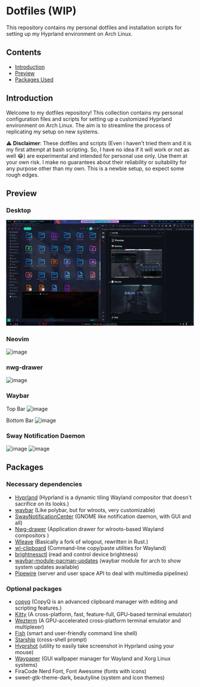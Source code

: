 # Dotfiles (WIP)

This repository contains my personal dotfiles and installation scripts for setting up my Hyprland environment on Arch Linux.

## Contents

- [Introduction](#introduction)
- [Preview](#preview)
- [Packages Used](#packages)

## Introduction

Welcome to my dotfiles repository! This collection contains my personal configuration files and scripts for setting up a customized Hyprland environment on Arch Linux. The aim is to streamline the process of replicating my setup on new systems.

⚠️ **Disclaimer**: These dotfiles and scripts (Even i haven't tried them and it is my first attempt at bash scripting. So, I have no idea if it will work or not as well 😂) are experimental and intended for personal use only. Use them at your own risk. I make no guarantees about their reliability or suitability for any purpose other than my own. This is a newbie setup, so expect some rough edges.

## Preview

### Desktop

![image](https://github.com/EviLuci/dotfiles/blob/main/screenshots/desktop.png)

### Neovim

![image](https://github.com/EviLuci/dotfiles/blob/main/screenshots/nvim.png)

### nwg-drawer

![image](https://github.com/EviLuci/dotfiles/blob/main/screenshots/nwg-drawer.png)

### Waybar

Top Bar
![image](https://github.com/EviLuci/dotfiles/blob/main/screenshots/top-bar.png)

Bottom Bar
![image](https://github.com/EviLuci/dotfiles/blob/main/screenshots/bottom-bar.png)

### Sway Notification Daemon

![image](https://github.com/EviLuci/dotfiles/blob/main/screenshots/swaync.png) ![image](https://github.com/EviLuci/dotfiles/blob/main/screenshots/swaync_menu.png)

## Packages

### Necessary dependencies

- [Hyprland](https://github.com/vaxerski/Hyprland/) (Hyprland is a dynamic tiling Wayland compositor that doesn't sacrifice on its looks.)
- [waybar](https://github.com/Alexays/Waybar/) (Like polybar, but for wlroots, very customizable)
- [SwayNotificationCenter](https://github.com/ErikReider/SwayNotificationCenter) (GNOME like notification daemon, with GUI and all)
- [Nwg-drawer](https://github.com/nwg-piotr/nwg-drawer) (Application drawer for wlroots-based Wayland compositors )
- [Wleave](https://github.com/AMNatty/wleave) (Basically a fork of wlogout, rewritten in Rust.)
- [wl-clipboard](https://github.com/bugaevc/wl-clipboard) (Command-line copy/paste utilities for Wayland)
- [brightnessctl](https://github.com/Hummer12007/brightnessctl) (read and control device brightness)
- [waybar-module-pacman-updates](https://github.com/coffebar/waybar-module-pacman-updates) (waybar module for arch to show system updates available)
- [Pipewire](https://github.com/PipeWire/pipewire) (server and user space API to deal with multimedia pipelines)

### Optional packages

- [copyq](https://hluk.github.io/CopyQ/) (CopyQ is an advanced clipboard manager with editing and scripting features.)
- [Kitty](https://github.com/kovidgoyal/kitty) (A cross-platform, fast, feature-full, GPU-based terminal emulator)
- [Wezterm](https://wezfurlong.org/wezterm/) (A GPU-accelerated cross-platform terminal emulator and multiplexer)
- [Fish](https://github.com/fish-shell/fish-shell) (smart and user-friendly command line shell)
- [Starship](https://github.com/starship/starship) (cross-shell prompt)
- [Hyprshot](https://github.com/Gustash/Hyprshot) (utility to easily take screenshot in Hyprland using your mouse)
- [Waypaper](https://github.com/anufrievroman/waypaper) (GUI wallpaper manager for Wayland and Xorg Linux systems)
- FiraCode Nerd Font, Font Awesome (fonts with icons)
- sweet-gtk-theme-dark, beautyline (system and icon themes)

